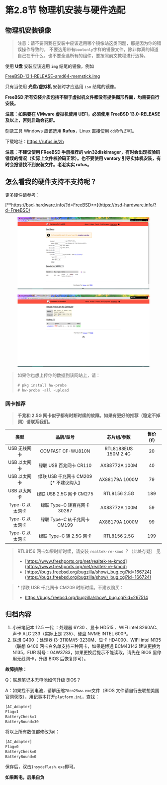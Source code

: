 # 第2.8节 物理机安装与硬件选配

## 物理机安装镜像

> 注意：请不要问我在安装中应该选用哪个镜像站这类问题，那是因为你的错误操作导致的。 不要选用带有`bootonly`字样的镜像文件，除非你真的知道自己在干什么。也不要全选所有的组件，要按照前文教程进行选择。


使用 **U盘** 安装应该选用 `img` 结尾的镜像，例如

[FreeBSD-13.1-RELEASE-amd64-memstick.img](https://download.freebsd.org/ftp/releases/amd64/amd64/ISO-IMAGES/13.1/FreeBSD-13.1-RELEASE-amd64-memstick.img)

只有当使用 **光盘/虚拟机** 安装时才应选用 `iso` 结尾的镜像。

**FreeBSD 所有安装介质包括不限于虚拟机文件都没有提供图形界面，均需要自行安装。**

**注意：如果要在 VMware 虚拟机使用 UEFI，必须使用 FreeBSD 13.0-RELEASE 及以上，否则启动会花屏。**

刻录工具 Windows 应该选用 **Rufus**，Linux 直接使用 `dd`命令即可。

下载地址：<https://rufus.ie/zh>

**注意：不建议使用 FReeBSD 手册推荐的 win32diskimager，有时会出现校验码错误的情况（实际上文件校验码正常）。也不要使用 ventory 引导实体机安装，有时会报错找不到安装文件。老老实实 rufus。**

## 怎么看我的硬件支持不支持呢？

更多硬件请参考：

[**https://bsd-hardware.info/?d=FreeBSD**](https://bsd-hardware.info/?d=FreeBSD)

<figure><img src="../.gitbook/assets/h1.png" alt=""><figcaption></figcaption></figure>

<figure><img src="../.gitbook/assets/h2.png" alt=""><figcaption></figcaption></figure>

>如果你也想上传你的数据到该网站上，请：
>
>```
># pkg install hw-probe
># hw-probe -all -upload
>```


### 网卡推荐

> **千兆和 2.5G 网卡似乎都有时断时续的故障。如果有更好的推荐（稳定不掉网）请联系我们。**

|      类型     |            品牌/型号            |        芯片组/参数        | 售价（¥） |
| :---------: | :-------------------------: | :------------------: | :---: |
|   USB 无线网卡  |      COMFAST CF-WU810N      | RTL8188EUS 150M 2.4G |   20  |
|   USB 以太网卡  |      绿联 USB 百兆网卡 CR110      |     AX88772A 100M    |   40  |
|   USB 以太网卡  | 绿联 USB 千兆网卡 CM209【\* 不建议购入】 |    AX88179A 1000M    |   79  |
|   USB 以太网卡  |     绿联 USB 2.5G 网卡 CM275    |     RTL8156 2.5G     |  189  |
| Type-C 以太网卡 |    绿联 Type-C 转百兆网卡 30287    |     AX88772A 100M    |   59  |
| Type-C 以太网卡 |    绿联 Type-C 转千兆网卡 CM199    |    AX88179A 1000M    |   99  |
| Type-C 以太网卡 |     绿联 Type-C 转 2.5G 网卡     |     RTL8156 2.5G     |  199  |

> RTL8156 网卡如果时断时续，请安装 `realtek-re-kmod` ？（此处存疑） 见
>
> * [https://www.freshports.org/net/realtek-re-kmod](https://www.freshports.org/net/realtek-re-kmod)
> * [https://bugs.freebsd.org/bugzilla/show\_bug.cgi?id=166724](https://bugs.freebsd.org/bugzilla/show\_bug.cgi?id=166724)

> \* 绿联 USB 千兆网卡 CM209 时断时续。不建议购买：
>
> * https://bugs.freebsd.org/bugzilla/show\_bug.cgi?id=267514

## 归档内容

1. 小米笔记本 12.5 一代 ：处理器 6Y30 、显卡 HD515 、WIFI intel 8260AC、声卡 ALC 233（实际上是 235）、硬盘 NVME INTEL 600P。
2. 联想 G400 ：处理器 i3-3110M/i5-3230M、显卡 HD4000、WIFI intel N135（联想 G400 网卡白名单支持三种网卡，如果是博通 BCM43142 建议更换为 N135，FUR 料号：04W3783，如果更换后提示不能读取，请先在 BIOS 里停用无线网卡，升级 BIOS 后恢复即可）。

**故障排除：**

Q：联想笔记本无电池如何升级 BIOS？

A：如果找不到电池，请解压缩`78cn25ww.exe`文件（BIOS 文件请自行去联想美国官网获取），用记事本打开`platform.ini`，查找：

```
[AC_Adapter]
Flag=1
BatteryCheck=1
BatteryBound=30
```

将以上所有数值都修改为`0`：

```
[AC_Adapter]
Flag=0
BatteryCheck=0
BatteryBound=0
```

保存后，双击`InsydeFlash.exe`即可。

**如果断电，后果自负**


